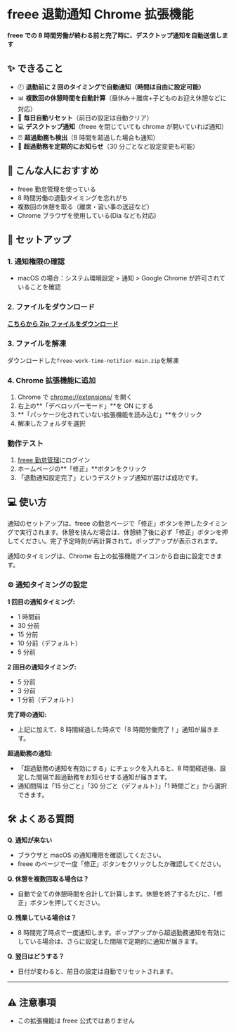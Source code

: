 # freee 退勤通知 Chrome 拡張機能

**freee での 8 時間労働が終わる前と完了時に、デスクトップ通知を自動送信します**

## ✨ できること

- 🕘 **退勤前に 2 回のタイミングで自動通知（時間は自由に設定可能）**
- 📊 **複数回の休憩時間を自動計算**（昼休み＋離席+子どものお迎え休憩などに対応）
- 🔄 **毎日自動リセット**（前日の設定は自動クリア）
- 💻 **デスクトップ通知**（freee を閉じていても chrome が開いていれば通知）
- ⏰ **超過勤務も検出**（8 時間を超過した場合も通知）
- 📢 **超過勤務を定期的にお知らせ**（30 分ごとなど設定変更も可能）

## 🎯 こんな人におすすめ

- freee 勤怠管理を使っている
- 8 時間労働の退勤タイミングを忘れがち
- 複数回の休憩を取る（離席・習い事の送迎など）
- Chrome ブラウザを使用している(Dia なども対応)

## 🚀 セットアップ

### 1. 通知権限の確認

- macOS の場合：システム環境設定 > 通知 > Google Chrome が許可されていることを確認

### 2. ファイルをダウンロード

[**こちらから Zip ファイルをダウンロード**](https://github.com/yama-shoki/freee-work-time-notifier/archive/refs/heads/main.zip)

### 3. ファイルを解凍

ダウンロードした`freee-work-time-notifier-main.zip`を解凍

### 4. Chrome 拡張機能に追加

1. Chrome で [chrome://extensions/](chrome://extensions/) を開く
2. 右上の**「デベロッパーモード」**を ON にする
3. **「パッケージ化されていない拡張機能を読み込む」**をクリック
4. 解凍したフォルダを選択

### 動作テスト

1. [freee 勤怠管理](https://p.secure.freee.co.jp/)にログイン
2. ホームページの**「修正」**ボタンをクリック
3. 「退勤通知設定完了」というデスクトップ通知が届けば成功です。

## 💻 使い方

通知のセットアップは、freee の勤怠ページで「修正」ボタンを押したタイミングで実行されます。休憩を挟んだ場合は、休憩終了後に必ず「修正」ボタンを押してください。完了予定時刻が再計算されて。ポップアップが表示されます。

通知のタイミングは、Chrome 右上の拡張機能アイコンから自由に設定できます。

### ⚙️ 通知タイミングの設定

**1 回目の通知タイミング:**

- 1 時間前
- 30 分前
- 15 分前
- 10 分前（デフォルト）
- 5 分前

**2 回目の通知タイミング:**

- 5 分前
- 3 分前
- 1 分前（デフォルト）

**完了時の通知:**

- 上記に加えて、8 時間経過した時点で「8 時間労働完了！」通知が届きます。

**超過勤務の通知:**

- 「超過勤務の通知を有効にする」にチェックを入れると、8 時間経過後、設定した間隔で超過勤務をお知らせする通知が届きます。
- 通知間隔は「15 分ごと」「30 分ごと（デフォルト）」「1 時間ごと」から選択できます。

## 🛠️ よくある質問

**Q. 通知が来ない**

- ブラウザと macOS の通知権限を確認してください。
- freee のページで一度「修正」ボタンをクリックしたか確認してください。

**Q. 休憩を複数回取る場合は？**

- 自動で全ての休憩時間を合計して計算します。休憩を終了するたびに、「修正」ボタンを押してください。

**Q. 残業している場合は？**

- 8 時間完了時点で一度通知します。ポップアップから超過勤務通知を有効にしている場合は、さらに設定した間隔で定期的に通知が届きます。

**Q. 翌日はどうする？**

- 日付が変わると、前日の設定は自動でリセットされます。

---

## ⚠️ 注意事項

- この拡張機能は freee 公式ではありません
